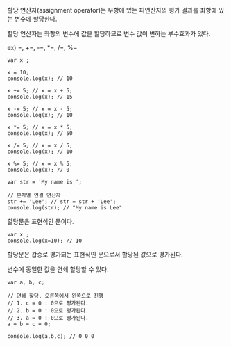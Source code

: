 할당 연산자(assignment operator)는 우항에 있는 피연산자의 평가 결과를 좌항에 있는 변수에 할당한다.

할당 연산자는 좌항의 변수에 값을 할당하므로 변수 값이 변하는 부수효과가 있다.

ex) =, +=, -=, *=, /=, %=

```
var x ;

x = 10;
console.log(x); // 10

x += 5; // x = x + 5;
console.log(x); // 15

x -= 5; // x = x - 5;
console.log(x); // 10

x *= 5; // x = x * 5;
console.log(x); // 50

x /= 5; // x = x / 5;
console.log(x); // 10

x %= 5; // x = x % 5;
console.log(x); // 0

var str = 'My name is ';

// 문자열 연결 연산자
str += 'Lee'; // str = str + 'Lee';
console.log(str); // "My name is Lee"
```

할당문은 표현식인 문이다.
```
var x ;
console.log(x=10); // 10
```


할당문은 갑승로 평가되는 표현식인 문으로서 할당된 값으로 평가된다.

변수에 동일한 값을 연쇄 할당할 수 있다.
```
var a, b, c;

// 연쇄 할당, 오른쪽에서 왼쪽으로 진행
// 1. c = 0 : 0으로 평가된다.
// 2. b = 0 : 0으로 평가된다.
// 3. a = 0 : 0으로 평가된다.
a = b = c = 0;

console.log(a,b,c); // 0 0 0 
```